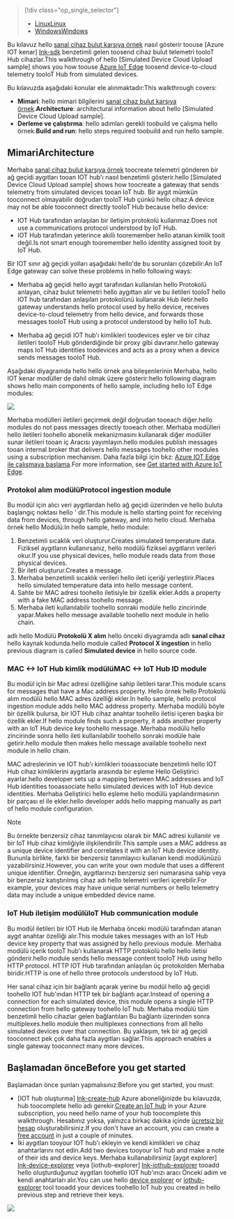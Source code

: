> [!div class="op_single_selector"]
> * [<span data-ttu-id="3ce51-101">Linux</span><span class="sxs-lookup"><span data-stu-id="3ce51-101">Linux</span></span>](../articles/iot-hub/iot-hub-linux-iot-edge-simulated-device.md)
> * [<span data-ttu-id="3ce51-102">Windows</span><span class="sxs-lookup"><span data-stu-id="3ce51-102">Windows</span></span>](../articles/iot-hub/iot-hub-windows-iot-edge-simulated-device.md)

<span data-ttu-id="3ce51-103">Bu kılavuz hello [sanal cihaz bulut karşıya örnek] nasıl gösterir toouse [Azure IOT kenar] [ lnk-sdk] benzetimli gelen toosend cihaz bulut telemetri tooIoT Hub cihazlar.</span><span class="sxs-lookup"><span data-stu-id="3ce51-103">This walkthrough of hello [Simulated Device Cloud Upload sample] shows you how toouse [Azure IoT Edge][lnk-sdk] toosend device-to-cloud telemetry tooIoT Hub from simulated devices.</span></span>

<span data-ttu-id="3ce51-104">Bu kılavuzda aşağıdaki konular ele alınmaktadır:</span><span class="sxs-lookup"><span data-stu-id="3ce51-104">This walkthrough covers:</span></span>

* <span data-ttu-id="3ce51-105">**Mimari**: hello mimari bilgilerini [sanal cihaz bulut karşıya örnek].</span><span class="sxs-lookup"><span data-stu-id="3ce51-105">**Architecture**: architectural information about hello [Simulated Device Cloud Upload sample].</span></span>
* <span data-ttu-id="3ce51-106">**Derleme ve çalıştırma**: hello adımları gerekli toobuild ve çalışma hello örnek.</span><span class="sxs-lookup"><span data-stu-id="3ce51-106">**Build and run**: hello steps required toobuild and run hello sample.</span></span>

## <a name="architecture"></a><span data-ttu-id="3ce51-107">Mimari</span><span class="sxs-lookup"><span data-stu-id="3ce51-107">Architecture</span></span>

<span data-ttu-id="3ce51-108">Merhaba [sanal cihaz bulut karşıya örnek] toocreate telemetri gönderen bir ağ geçidi aygıtları tooan IOT hub'ı nasıl benzetimli gösterir.</span><span class="sxs-lookup"><span data-stu-id="3ce51-108">hello [Simulated Device Cloud Upload sample] shows how toocreate a gateway that sends telemetry from simulated devices tooan IoT hub.</span></span> <span data-ttu-id="3ce51-109">Bir aygıt mümkün tooconnect olmayabilir doğrudan tooIoT Hub çünkü hello cihaz:</span><span class="sxs-lookup"><span data-stu-id="3ce51-109">A device may not be able tooconnect directly tooIoT Hub because hello device:</span></span>

* <span data-ttu-id="3ce51-110">IOT Hub tarafından anlaşılan bir iletişim protokolü kullanmaz.</span><span class="sxs-lookup"><span data-stu-id="3ce51-110">Does not use a communications protocol understood by IoT Hub.</span></span>
* <span data-ttu-id="3ce51-111">IOT Hub tarafından yeterince akıllı tooremember hello atanan kimlik tooit değil.</span><span class="sxs-lookup"><span data-stu-id="3ce51-111">Is not smart enough tooremember hello identity assigned tooit by IoT Hub.</span></span>

<span data-ttu-id="3ce51-112">Bir IOT sınır ağ geçidi yolları aşağıdaki hello'de bu sorunları çözebilir:</span><span class="sxs-lookup"><span data-stu-id="3ce51-112">An IoT Edge gateway can solve these problems in hello following ways:</span></span>

* <span data-ttu-id="3ce51-113">Merhaba ağ geçidi hello aygıt tarafından kullanılan hello Protokolü anlayan, cihaz bulut telemetri hello aygıttan alır ve bu iletileri tooIoT hello IOT hub tarafından anlaşılan protokolünü kullanarak Hub iletir.</span><span class="sxs-lookup"><span data-stu-id="3ce51-113">hello gateway understands hello protocol used by hello device, receives device-to-cloud telemetry from hello device, and forwards those messages tooIoT Hub using a protocol understood by hello IoT hub.</span></span>

* <span data-ttu-id="3ce51-114">Merhaba ağ geçidi IOT hub'ı kimlikleri toodevices eşler ve bir cihaz iletileri tooIoT Hub gönderdiğinde bir proxy gibi davranır.</span><span class="sxs-lookup"><span data-stu-id="3ce51-114">hello gateway maps IoT Hub identities toodevices and acts as a proxy when a device sends messages tooIoT Hub.</span></span>

<span data-ttu-id="3ce51-115">Aşağıdaki diyagramda hello hello örnek ana bileşenlerinin Merhaba, hello IOT kenar modüller de dahil olmak üzere gösterir:</span><span class="sxs-lookup"><span data-stu-id="3ce51-115">hello following diagram shows hello main components of hello sample, including hello IoT Edge modules:</span></span>

![][1]

<span data-ttu-id="3ce51-116">Merhaba modülleri iletileri geçirmek değil doğrudan tooeach diğer.</span><span class="sxs-lookup"><span data-stu-id="3ce51-116">hello modules do not pass messages directly tooeach other.</span></span> <span data-ttu-id="3ce51-117">Merhaba modülleri hello iletileri toohello abonelik mekanizmasını kullanarak diğer modüller sunar iletileri tooan iç Aracısı yayımlayın.</span><span class="sxs-lookup"><span data-stu-id="3ce51-117">hello modules publish messages tooan internal broker that delivers hello messages toohello other modules using a subscription mechanism.</span></span> <span data-ttu-id="3ce51-118">Daha fazla bilgi için bkz: [Azure IOT Edge ile çalışmaya başlama][lnk-gw-getstarted].</span><span class="sxs-lookup"><span data-stu-id="3ce51-118">For more information, see [Get started with Azure IoT Edge][lnk-gw-getstarted].</span></span>

### <a name="protocol-ingestion-module"></a><span data-ttu-id="3ce51-119">Protokol alım modülü</span><span class="sxs-lookup"><span data-stu-id="3ce51-119">Protocol ingestion module</span></span>

<span data-ttu-id="3ce51-120">Bu modül için alıcı veri aygıtlardan hello ağ geçidi üzerinden ve hello buluta başlangıç noktası hello ' dir.</span><span class="sxs-lookup"><span data-stu-id="3ce51-120">This module is hello starting point for receiving data from devices, through hello gateway, and into hello cloud.</span></span> <span data-ttu-id="3ce51-121">Merhaba örnek hello Modülü:</span><span class="sxs-lookup"><span data-stu-id="3ce51-121">In hello sample, hello module:</span></span>

1. <span data-ttu-id="3ce51-122">Benzetimli sıcaklık veri oluşturur.</span><span class="sxs-lookup"><span data-stu-id="3ce51-122">Creates simulated temperature data.</span></span> <span data-ttu-id="3ce51-123">Fiziksel aygıtların kullanırsanız, hello modülü fiziksel aygıtların verileri okur.</span><span class="sxs-lookup"><span data-stu-id="3ce51-123">If you use physical devices, hello module reads data from those physical devices.</span></span>
1. <span data-ttu-id="3ce51-124">Bir ileti oluşturur.</span><span class="sxs-lookup"><span data-stu-id="3ce51-124">Creates a message.</span></span>
1. <span data-ttu-id="3ce51-125">Merhaba benzetimli sıcaklık verileri hello ileti içeriği yerleştirir.</span><span class="sxs-lookup"><span data-stu-id="3ce51-125">Places hello simulated temperature data into hello message content.</span></span>
1. <span data-ttu-id="3ce51-126">Sahte bir MAC adresi toohello iletisiyle bir özellik ekler.</span><span class="sxs-lookup"><span data-stu-id="3ce51-126">Adds a property with a fake MAC address toohello message.</span></span>
1. <span data-ttu-id="3ce51-127">Merhaba ileti kullanılabilir toohello sonraki modüle hello zincirinde yapar.</span><span class="sxs-lookup"><span data-stu-id="3ce51-127">Makes hello message available toohello next module in hello chain.</span></span>

<span data-ttu-id="3ce51-128">adlı hello Modülü **Protokolü X alım** hello önceki diyagramda adlı **sanal cihaz** hello kaynak kodunda.</span><span class="sxs-lookup"><span data-stu-id="3ce51-128">hello module called **Protocol X ingestion** in hello previous diagram is called **Simulated device** in hello source code.</span></span>

### <a name="mac-lt-gt-iot-hub-id-module"></a><span data-ttu-id="3ce51-129">MAC &lt;-&gt; IoT Hub kimlik modülü</span><span class="sxs-lookup"><span data-stu-id="3ce51-129">MAC &lt;-&gt; IoT Hub ID module</span></span>

<span data-ttu-id="3ce51-130">Bu modül için bir Mac adresi özelliğine sahip iletileri tarar.</span><span class="sxs-lookup"><span data-stu-id="3ce51-130">This module scans for messages that have a Mac address property.</span></span> <span data-ttu-id="3ce51-131">Hello örnek hello Protokolü alım modülü hello MAC adres özelliği ekler.</span><span class="sxs-lookup"><span data-stu-id="3ce51-131">In hello sample, hello protocol ingestion module adds hello MAC address property.</span></span> <span data-ttu-id="3ce51-132">Merhaba modülü böyle bir özellik bulursa, bir IOT Hub cihaz anahtar toohello iletisi içeren başka bir özellik ekler.</span><span class="sxs-lookup"><span data-stu-id="3ce51-132">If hello module finds such a property, it adds another property with an IoT Hub device key toohello message.</span></span> <span data-ttu-id="3ce51-133">Merhaba modülü hello zincirinde sonra hello ileti kullanılabilir toohello sonraki modüle hale getirir.</span><span class="sxs-lookup"><span data-stu-id="3ce51-133">hello module then makes hello message available toohello next module in hello chain.</span></span>

<span data-ttu-id="3ce51-134">MAC adreslerinin ve IOT hub'ı kimlikleri tooassociate benzetimli hello IOT Hub cihaz kimliklerini aygıtlarla arasında bir eşleme Hello Geliştirici ayarlar.</span><span class="sxs-lookup"><span data-stu-id="3ce51-134">hello developer sets up a mapping between MAC addresses and IoT Hub identities tooassociate hello simulated devices with IoT Hub device identities.</span></span> <span data-ttu-id="3ce51-135">Merhaba Geliştirici hello eşleme hello modülü yapılandırmasının bir parçası el ile ekler.</span><span class="sxs-lookup"><span data-stu-id="3ce51-135">hello developer adds hello mapping manually as part of hello module configuration.</span></span>

> [!NOTE]
> <span data-ttu-id="3ce51-136">Bu örnekte benzersiz cihaz tanımlayıcısı olarak bir MAC adresi kullanılır ve bir IoT Hub cihaz kimliğiyle ilişkilendirilir.</span><span class="sxs-lookup"><span data-stu-id="3ce51-136">This sample uses a MAC address as a unique device identifier and correlates it with an IoT Hub device identity.</span></span> <span data-ttu-id="3ce51-137">Bununla birlikte, farklı bir benzersiz tanımlayıcı kullanan kendi modülünüzü yazabilirsiniz.</span><span class="sxs-lookup"><span data-stu-id="3ce51-137">However, you can write your own module that uses a different unique identifier.</span></span> <span data-ttu-id="3ce51-138">Örneğin, aygıtlarınızı benzersiz seri numarasına sahip veya bir benzersiz katıştırılmış cihaz adı hello telemetri verileri içerebilir.</span><span class="sxs-lookup"><span data-stu-id="3ce51-138">For example, your devices may have unique serial numbers or hello telemetry data may include a unique embedded device name.</span></span>

### <a name="iot-hub-communication-module"></a><span data-ttu-id="3ce51-139">IoT Hub iletişim modülü</span><span class="sxs-lookup"><span data-stu-id="3ce51-139">IoT Hub communication module</span></span>

<span data-ttu-id="3ce51-140">Bu modül iletileri bir IOT Hub ile Merhaba önceki modülü tarafından atanan aygıt anahtar özelliği alır.</span><span class="sxs-lookup"><span data-stu-id="3ce51-140">This module takes messages with an IoT Hub device key property that was assigned by hello previous module.</span></span> <span data-ttu-id="3ce51-141">Merhaba modülü içerik tooIoT hub'ı kullanarak HTTP protokolü hello hello iletisi gönderir.</span><span class="sxs-lookup"><span data-stu-id="3ce51-141">hello module sends hello message content tooIoT Hub using hello HTTP protocol.</span></span> <span data-ttu-id="3ce51-142">HTTP IOT Hub tarafından anlaşılan üç protokolden Merhaba biridir.</span><span class="sxs-lookup"><span data-stu-id="3ce51-142">HTTP is one of hello three protocols understood by IoT Hub.</span></span>

<span data-ttu-id="3ce51-143">Her sanal cihaz için bir bağlantı açarak yerine bu modül hello ağ geçidi toohello IOT hub'ından HTTP tek bir bağlantı açar.</span><span class="sxs-lookup"><span data-stu-id="3ce51-143">Instead of opening a connection for each simulated device, this module opens a single HTTP connection from hello gateway toohello IoT hub.</span></span> <span data-ttu-id="3ce51-144">Merhaba modülü tüm benzetimli hello cihazlar gelen bağlantıları Bu bağlantı üzerinden sonra multiplexes.</span><span class="sxs-lookup"><span data-stu-id="3ce51-144">hello module then multiplexes connections from all hello simulated devices over that connection.</span></span> <span data-ttu-id="3ce51-145">Bu yaklaşım, tek bir ağ geçidi tooconnect pek çok daha fazla aygıtları sağlar.</span><span class="sxs-lookup"><span data-stu-id="3ce51-145">This approach enables a single gateway tooconnect many more devices.</span></span>

## <a name="before-you-get-started"></a><span data-ttu-id="3ce51-146">Başlamadan önce</span><span class="sxs-lookup"><span data-stu-id="3ce51-146">Before you get started</span></span>

<span data-ttu-id="3ce51-147">Başlamadan önce şunları yapmalısınız:</span><span class="sxs-lookup"><span data-stu-id="3ce51-147">Before you get started, you must:</span></span>

* <span data-ttu-id="3ce51-148">[IOT hub oluşturma] [ lnk-create-hub] Azure aboneliğinizde bu kılavuzda, hub toocomplete hello adı gerekir.</span><span class="sxs-lookup"><span data-stu-id="3ce51-148">[Create an IoT hub][lnk-create-hub] in your Azure subscription, you need hello name of your hub toocomplete this walkthrough.</span></span> <span data-ttu-id="3ce51-149">Hesabınız yoksa, yalnızca birkaç dakika içinde [ücretsiz bir hesap][lnk-free-trial] oluşturabilirsiniz.</span><span class="sxs-lookup"><span data-stu-id="3ce51-149">If you don't have an account, you can create a [free account][lnk-free-trial] in just a couple of minutes.</span></span>
* <span data-ttu-id="3ce51-150">İki aygıtları tooyour IOT hub'ı ekleyin ve kendi kimlikleri ve cihaz anahtarlarını not edin.</span><span class="sxs-lookup"><span data-stu-id="3ce51-150">Add two devices tooyour IoT hub and make a note of their ids and device keys.</span></span> <span data-ttu-id="3ce51-151">Merhaba kullanabilirsiniz [aygıt explorer] [ lnk-device-explorer] veya [iothub-explorer] [ lnk-iothub-explorer] tooadd hello oluşturduğunuz aygıtları toohello IOT hub'ınızı aracı Önceki adım ve kendi anahtarları alır.</span><span class="sxs-lookup"><span data-stu-id="3ce51-151">You can use hello [device explorer][lnk-device-explorer] or [iothub-explorer][lnk-iothub-explorer] tool tooadd your devices toohello IoT hub you created in hello previous step and retrieve their keys.</span></span>

![][2]

<!-- Images -->
[1]: media/iot-hub-iot-edge-simulated-selector/image1.png
[2]: media/iot-hub-iot-edge-simulated-selector/image2.png

<!-- Links -->
[sanal cihaz bulut karşıya örnek]: https://github.com/Azure/iot-edge/blob/master/samples/simulated_device_cloud_upload/README.md
[lnk-sdk]: https://github.com/Azure/iot-edge
[lnk-gw-getstarted]: ../articles/iot-hub/iot-hub-linux-iot-edge-get-started.md
[lnk-free-trial]: https://azure.microsoft.com/pricing/free-trial/
[lnk-device-explorer]: https://github.com/Azure/azure-iot-sdk-csharp/tree/master/tools/DeviceExplorer
[lnk-iothub-explorer]: https://github.com/Azure/iothub-explorer/blob/master/readme.md
[lnk-create-hub]: ../articles/iot-hub/iot-hub-create-through-portal.md